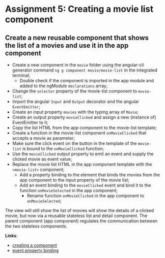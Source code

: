 Assignment 5: Creating a movie list component 
==============================================

## Create a new reusable component that shows the list of a movies and use it in the app component

- Create a new component in the `movie` folder using the angular-cli generator command `ng g component movie/movie-list` in the integrated terminal;
  - Double check if the component is imported in the app module and added to the ngModule `declarations` array;
- Change the `selector` property of the movie-list component to `movie-list`;
- Import the angular `Input` and `Output` decorator and the angular `EventEmitter`;
- Create an input property `movies` with the typing array of `Movie`;
- Create an output property `movieClicked` and assign a new (instance of) EventEmitter to it;
- Copy the list HTML from the app component to the movie-list template;
- Create a function in the movie-list component `onMovieClicked` that accepts a movie as parameter;
- Make sure the click event on the button in the template of the `movie-list` is bound to the `onMovieClicked` function;
- Use the `movieClicked` output property to emit an event and supply the clicked movie as event value;
- Replace the movie list HTML in the app component template with the `<movie-list>` component;
    - Add a property binding to the element that binds the movies from the app component to the input property of the movie list;
    - Add an event binding to the `movieClicked` event and bind it to the function `onMovieSelected` in the app component;
        - Rename function `onMovieClicked` in the app component to `onMovieSelected`;

The view will still show the list of movies will show the details of a clicked movie, but now via a reusable stateless list and detail component.
The parent component (app component) regulates the communication between the two stateless components.

**Links**:
- [creating a component](https://angular-2-training-book.rangle.io/handout/components/creating_components.html)
- [event property binding](https://angular-2-training-book.rangle.io/handout/components/app_structure/responding_to_component_events.html)